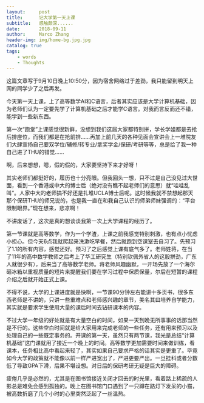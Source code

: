 ```yaml
---
layout:     post
title:      记大学第一天上课
subtitle:   感触颇深......
date:       2018-09-11
author:     Marco Zhang
header-img: img/home-bg.jpg.jpg
catalog: true
tags:
    - words
    - Thoughts
---
```


这篇文章写于9月10日晚上10:50分，因为宿舍网络过于差劲，我只能留到明天上网的同学少了之后再发。

今天第一天上课，上了高等数学AI和C语言，后者其实应该是大学计算机基础，因为老师们认为一定要先学了计算机基础之后才能学C语言。对我而言反而还不错，能学到一些新东西。

第一次“跑堂”上课感觉很新鲜，没想到我们这届大家都特别拼，学长学姐都是去抢后排座位，而我们都是在抢前排……再加上前几天的各种见面会宣讲会上一堆院友们大肆宣扬自己要双学位/辅修/转专业/拿奖学金/保研/考研等等，总是给了我一种自己进了THU的错觉……

啊，后来想想，嗯，假的假的，大家要坚持下来才好呀！

其实老师们都挺好的，履历也十分亮眼。但我回头一想，只不过是自己没见过大世面，看到一个香港或中大的博士后（绝对没有瞧不起老师们的意思）就“哇哇乱叫”。人家中大的老师搞不好还是扎堆UCLA博士后呢。这时候我就不禁想起那天那个保研THU的师兄说的，也是我一直在和我自己认识的师弟师妹强调的：“平台限制眼界。”现在想来，悲凉啊！

不讲废话了，这次是真的想谈谈我第一次上大学课程的经历了。

第一节课就是高等数学，作为一个学渣，上课之前我感觉特别刺激，也有点小忧虑小担心。但今天6点我就爬起来洗漱吃早餐，然后就跑到空课室去自习了。先预习了1.1的所有内容，感觉还好。预习了之后感觉上课有底气多了。老师姓蒋，在当了11年的高中数学教师之后考上了华工研究生（特别钦佩外省人的这股拼劲，广东人就很少有），后来当了高等数学老师。蒋老师风趣幽默，一开场先放了一个海尔砸冰箱以重视质量的短片来提醒我们要在学习过程中保质保量，尔后在短暂的课程介绍之后就开始正式上课。

不得不说，大学的上课进度就是快啊，一节课90分钟左右能讲十多页书，很多东西老师是不讲的，只讲一些重难点和老师感兴趣的章节，美名其曰培养自学能力，其实就是要求学生使用大量的课后时间去钻研课本的内容。

不过大学一年级的好处就是有大量空白的时间，如果一天到晚无所事事的话那当然是不行的。这些空白时间就是给大家用来完成老师的一些任务，还有用来预习以及处理自己的一些既定事务的。开课的第一天，虽然只有两节课，我光是总结“计算机基础”这门课就用了接近一个晚上的时间。高等数学更加需要时间来做训练，看课本，任务相比高中看起来轻了，其实如果自己要求严格的话其实是更重了。毕竟如今大学的政策就不能像以前一样严进宽出了，严进更要严出。一旦挂科或者分数低了导致GPA下滑，后果不堪设想。对日后的保研考研无疑是巨大的障碍。

疲倦几乎是必然的，尤其是在图书馆接近关闭才回去的时光里，看着路上稀疏的人影总是难免会感到孤独的。晚上在图书馆门口遇到了一只蹲在路灯下发呆的小猫，被高数折磨了几个小时的心里突然泛起了一丝温热。
